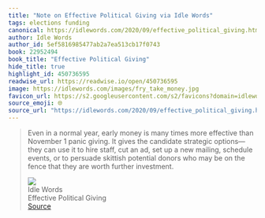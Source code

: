 ```yaml
---
title: "Note on Effective Political Giving via Idle Words"
tags: elections funding
canonical: https://idlewords.com/2020/09/effective_political_giving.htm
author: Idle Words
author_id: 5ef5816985477ab2a7ea513cb17f0743
book: 22952494
book_title: "Effective Political Giving"
hide_title: true
highlight_id: 450736595
readwise_url: https://readwise.io/open/450736595
image: https://idlewords.com/images/fry_take_money.jpg
favicon_url: https://s2.googleusercontent.com/s2/favicons?domain=idlewords.com
source_emoji: 🌐
source_url: "https://idlewords.com/2020/09/effective_political_giving.htm#:~:text=Even%20in%20a,worth%20further%20investment."
---
```


> Even in a normal year, early money is many times more effective than November 1 panic giving. It gives the candidate strategic options—they can use it to hire staff, cut an ad, set up a new mailing, schedule events, or to persuade skittish potential donors who may be on the fence that they are worth further investment.
> <div class="quoteback-footer"><div class="quoteback-avatar"><img class="mini-favicon" src="https://s2.googleusercontent.com/s2/favicons?domain=idlewords.com"></div><div class="quoteback-metadata"><div class="metadata-inner"><span style="display:none">FROM:</span><div aria-label="Idle Words" class="quoteback-author"> Idle Words</div><div aria-label="Effective Political Giving" class="quoteback-title"> Effective Political Giving</div></div></div><div class="quoteback-backlink"><a target="_blank" aria-label="go to the full text of this quotation" rel="noopener" href="https://idlewords.com/2020/09/effective_political_giving.htm#:~:text=Even%20in%20a,worth%20further%20investment." class="quoteback-arrow"> Source</a></div></div>